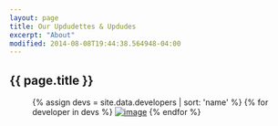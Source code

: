 ```yaml
---
layout: page
title: Our Updudettes & Updudes
excerpt: "About"
modified: 2014-08-08T19:44:38.564948-04:00
---
```

<article class="container avatars">
    <h1 class="title">{{ page.title }}</h1>
    <figure class="fith">
        {% assign devs = site.data.developers | sort: 'name' %}
        {% for developer in devs %}
            <a href="http://twitter.com/{% if developer.twitter != null %}{{ developer.twitter}}{% else %}UpdayDevs{% endif %}" title="{{ developer.name }}"><img src="https://github.com/{{ developer.github }}.png" alt="image"></a>
        {% endfor %}
    </figure>
</article>

